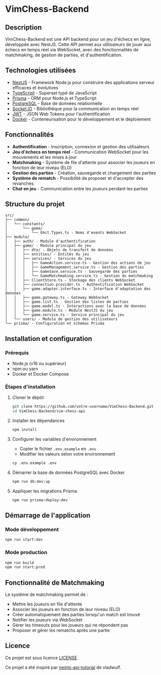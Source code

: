 # VimChess-Backend

## Description
VimChess-Backend est une API backend pour un jeu d'échecs en ligne, développée avec NestJS. Cette API permet aux utilisateurs de jouer aux échecs en temps réel via WebSocket, avec des fonctionnalités de matchmaking, de gestion de parties, et d'authentification.

## Technologies utilisées
- [NestJS](https://nestjs.com/) - Framework Node.js pour construire des applications serveur efficaces et évolutives
- [TypeScript](https://www.typescriptlang.org/) - Superset typé de JavaScript
- [Prisma](https://www.prisma.io/) - ORM pour Node.js et TypeScript
- [PostgreSQL](https://www.postgresql.org/) - Base de données relationnelle
- [Socket.IO](https://socket.io/) - Bibliothèque pour la communication en temps réel
- [JWT](https://jwt.io/) - JSON Web Tokens pour l'authentification
- [Docker](https://www.docker.com/) - Conteneurisation pour le développement et le déploiement

## Fonctionnalités
- **Authentification** - Inscription, connexion et gestion des utilisateurs
- **Jeu d'échecs en temps réel** - Communication WebSocket pour les mouvements et les mises à jour
- **Matchmaking** - Système de file d'attente pour associer les joueurs en fonction de leur niveau (ELO)
- **Gestion des parties** - Création, sauvegarde et chargement des parties
- **Système de rematch** - Possibilité de proposer et d'accepter des revanches
- **Chat en jeu** - Communication entre les joueurs pendant les parties

## Structure du projet
```
src/
├── common/
│   └── constants/
│       └── game/
│           └── Emit.Types.ts - Noms d'events WebSocket
├── module/
│   ├── auth/ - Module d'authentification
│   ├── game/ - Module principal du jeu
│   │   ├── dto/ - Objets de transfert de données
│   │   ├── entities/ - Entités du jeu
│   │   ├── services/ - Services du jeu
│   │   │   ├── GameAction.service.ts - Gestion des actions de jeu
│   │   │   ├── GameManagement.service.ts - Gestion des parties
│   │   │   ├── GameSave.service.ts - Sauvegarde des parties
│   │   │   └── GameMatchmaking.service.ts - Gestion du matchmaking
│   │   ├── ClientStore.ts - Stockage des clients WebSocket
│   │   ├── connection.provider.ts - Authentification WebSocket
│   │   ├── game.adapter.interface.ts - Interface d'adaptation des données
│   │   ├── game.gateway.ts - Gateway WebSocket
│   │   ├── game.list.ts - Gestion des listes de parties
│   │   ├── game.model.ts - Interactions avec la base de données
│   │   ├── game.module.ts - Module NestJS du jeu
│   │   └── game.service.ts - Service principal du jeu
│   └── users/ - Module de gestion des utilisateurs
└── prisma/ - Configuration et schémas Prisma
```

## Installation et configuration

### Prérequis
- Node.js (v16 ou supérieur)
- npm ou yarn
- Docker et Docker Compose

### Étapes d'installation
1. Cloner le dépôt
   ```bash
   git clone https://github.com/votre-username/VimChess-Backend.git
   cd VimChess-Backend/vim-chess-api
   ```

2. Installer les dépendances
   ```bash
   npm install
   ```

3. Configurer les variables d'environnement
   - Copier le fichier `.env.example` en `.env`
   - Modifier les valeurs selon votre environnement
   ```bash
   cp .env.example .env
   ```

4. Démarrer la base de données PostgreSQL avec Docker
   ```bash
   npm run db:dev:up
   ```

5. Appliquer les migrations Prisma
   ```bash
   npm run prisma:deploy:dev
   ```

## Démarrage de l'application

### Mode développement
```bash
npm run start:dev
```

### Mode production
```bash
npm run build
npm run start:prod
```


## Fonctionnalité de Matchmaking
Le système de matchmaking permet de :
- Mettre les joueurs en file d'attente
- Associer les joueurs en fonction de leur niveau (ELO)
- Créer automatiquement des parties lorsqu'un match est trouvé
- Notifier les joueurs via WebSocket
- Gérer les timeouts pour les joueurs qui ne répondent pas
- Proposer et gérer les rematchs après une partie

## Licence
Ce projet est sous licence [LICENSE](LICENSE).

Ce projet a été inspiré par [nestjs-api-tutorial](https://github.com/vladwulf/nestjs-api-tutorial.git) de vladwulf.

